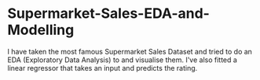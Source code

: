 # Supermarket-Sales-EDA-and-Modelling
I have taken the most famous Supermarket Sales Dataset and tried to do an EDA (Exploratory Data Analysis) to and visualise them. I've also fitted a linear regressor that takes an input and predicts the rating.
